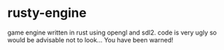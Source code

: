 # rusty-engine
game engine written in rust using opengl and sdl2.
code is very ugly so would be advisable not to look...
You have been warned!   
